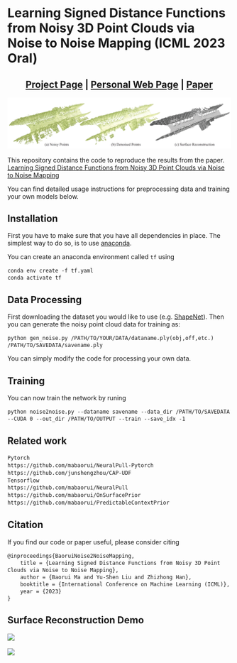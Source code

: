 # Learning Signed Distance Functions from Noisy 3D Point Clouds via Noise to Noise Mapping (ICML 2023 Oral)

<h2 align="center"><a href="https://arxiv.org/abs/2306.01405">Project Page</a> | <a href="https://mabaorui.github.io/">Personal Web Page</a> | <a href="https://arxiv.org/abs/2306.01405">Paper</a></h2>

<p align="left">
  <img src="img/demo.png" width="780" />
</p>

This repository contains the code to reproduce the results from the paper.
<a href="https://arxiv.org/abs/2306.01405">Learning Signed Distance Functions from Noisy 3D Point Clouds via Noise to Noise Mapping</a>
<!-- [Learning Signed Distance Functions from Noisy 3D Point Clouds via Noise to Noise Mapping](pdf/learning_signed_distance_funct.pdf). -->

You can find detailed usage instructions for preprocessing data and training your own models below.

## Installation
First you have to make sure that you have all dependencies in place.
The simplest way to do so, is to use [anaconda](https://www.anaconda.com/). 

You can create an anaconda environment called `tf` using
```
conda env create -f tf.yaml
conda activate tf
```

## Data Processing

First downloading the dataset you would like to use (e.g.  <a href="https://shapenet.org/">ShapeNet</a>). Then you can generate the noisy point cloud data for training as:

```
python gen_noise.py /PATH/TO/YOUR/DATA/dataname.ply(obj,off,etc.) /PATH/TO/SAVEDATA/savename.ply
```

You can simply modify the code for processing your own data.

## Training
You can now train the network by runing 

```
python noise2noise.py --dataname savename --data_dir /PATH/TO/SAVEDATA --CUDA 0 --out_dir /PATH/TO/OUTPUT --train --save_idx -1
```

## Related work
```bash
Pytorch 
https://github.com/mabaorui/NeuralPull-Pytorch
https://github.com/junshengzhou/CAP-UDF
Tensorflow
https://github.com/mabaorui/NeuralPull
https://github.com/mabaorui/OnSurfacePrior
https://github.com/mabaorui/PredictableContextPrior
```

## Citation

If you find our code or paper useful, please consider citing

    @inproceedings{BaoruiNoise2NoiseMapping,
        title = {Learning Signed Distance Functions from Noisy 3D Point Clouds via Noise to Noise Mapping},
        author = {Baorui Ma and Yu-Shen Liu and Zhizhong Han},
        booktitle = {International Conference on Machine Learning (ICML)},
        year = {2023}
    }

## Surface Reconstruction Demo
<p align="left">
  <img src="img/ParisZoom1.png" width="780" />
</p>

<p align="left">
  <img src="img/ShapeNet1.png" width="780" />
</p>

